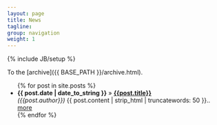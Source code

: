 ```yaml
---
layout: page
title: News
tagline: 
group: navigation
weight: 1
---
```

{% include JB/setup %}

To the [archive]({{ BASE_PATH }}/archive.html).

<ul class="posts">  
  {% for post in site.posts %}  
    <li>  
      <span><b>{{ post.date | date_to_string }}</b></span> &raquo;  
      <a href="{{ BASE_PATH }}{{ post.url }}">  
      <b>{{post.title}}</b></a><br/>
      <i>({{post.author}})</i> {{ post.content | strip_html | truncatewords: 50 }}..
      <a href="{{ BASE_PATH }}{{ post.url }}">  
      more</a><br/>
    </li>
  {% endfor %}  
</ul>
